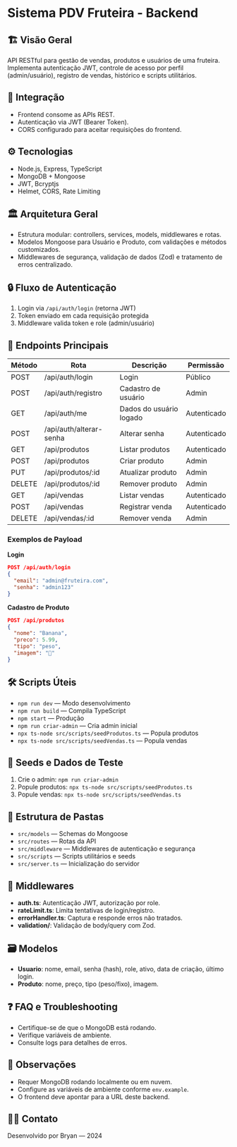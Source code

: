 # Sistema PDV Fruteira - Backend

## 🏗️ Visão Geral
API RESTful para gestão de vendas, produtos e usuários de uma fruteira. Implementa autenticação JWT, controle de acesso por perfil (admin/usuário), registro de vendas, histórico e scripts utilitários.

## 🔗 Integração
- Frontend consome as APIs REST.
- Autenticação via JWT (Bearer Token).
- CORS configurado para aceitar requisições do frontend.

## ⚙️ Tecnologias
- Node.js, Express, TypeScript
- MongoDB + Mongoose
- JWT, Bcryptjs
- Helmet, CORS, Rate Limiting

## 🏛️ Arquitetura Geral
- Estrutura modular: controllers, services, models, middlewares e rotas.
- Modelos Mongoose para Usuário e Produto, com validações e métodos customizados.
- Middlewares de segurança, validação de dados (Zod) e tratamento de erros centralizado.

## 🔒 Fluxo de Autenticação
1. Login via `/api/auth/login` (retorna JWT)
2. Token enviado em cada requisição protegida
3. Middleware valida token e role (admin/usuário)

## 🚦 Endpoints Principais

| Método | Rota                      | Descrição                        | Permissão      |
|--------|---------------------------|----------------------------------|----------------|
| POST   | /api/auth/login           | Login                            | Público        |
| POST   | /api/auth/registro        | Cadastro de usuário              | Admin          |
| GET    | /api/auth/me              | Dados do usuário logado          | Autenticado    |
| POST   | /api/auth/alterar-senha   | Alterar senha                    | Autenticado    |
| GET    | /api/produtos             | Listar produtos                  | Autenticado    |
| POST   | /api/produtos             | Criar produto                    | Admin          |
| PUT    | /api/produtos/:id         | Atualizar produto                | Admin          |
| DELETE | /api/produtos/:id         | Remover produto                  | Admin          |
| GET    | /api/vendas               | Listar vendas                    | Autenticado    |
| POST   | /api/vendas               | Registrar venda                  | Autenticado    |
| DELETE | /api/vendas/:id           | Remover venda                    | Admin          |

### Exemplos de Payload

**Login**
```json
POST /api/auth/login
{
  "email": "admin@fruteira.com",
  "senha": "admin123"
}
```

**Cadastro de Produto**
```json
POST /api/produtos
{
  "nome": "Banana",
  "preco": 5.99,
  "tipo": "peso",
  "imagem": "🍌"
}
```

## 🛠️ Scripts Úteis
- `npm run dev` — Modo desenvolvimento
- `npm run build` — Compila TypeScript
- `npm start` — Produção
- `npm run criar-admin` — Cria admin inicial
- `npx ts-node src/scripts/seedProdutos.ts` — Popula produtos
- `npx ts-node src/scripts/seedVendas.ts` — Popula vendas

## 🌱 Seeds e Dados de Teste
1. Crie o admin: `npm run criar-admin`
2. Popule produtos: `npx ts-node src/scripts/seedProdutos.ts`
3. Popule vendas: `npx ts-node src/scripts/seedVendas.ts`

## 📁 Estrutura de Pastas
- `src/models` — Schemas do Mongoose
- `src/routes` — Rotas da API
- `src/middleware` — Middlewares de autenticação e segurança
- `src/scripts` — Scripts utilitários e seeds
- `src/server.ts` — Inicialização do servidor

## 🧩 Middlewares
- **auth.ts**: Autenticação JWT, autorização por role.
- **rateLimit.ts**: Limita tentativas de login/registro.
- **errorHandler.ts**: Captura e responde erros não tratados.
- **validation/**: Validação de body/query com Zod.

## 🗃️ Modelos
- **Usuario**: nome, email, senha (hash), role, ativo, data de criação, último login.
- **Produto**: nome, preço, tipo (peso/fixo), imagem.



## ❓ FAQ e Troubleshooting
- Certifique-se de que o MongoDB está rodando.
- Verifique variáveis de ambiente.
- Consulte logs para detalhes de erros.

## 📝 Observações
- Requer MongoDB rodando localmente ou em nuvem.
- Configure as variáveis de ambiente conforme `env.example`.
- O frontend deve apontar para a URL deste backend.

## 👨‍💻 Contato
Desenvolvido por Bryan — 2024 